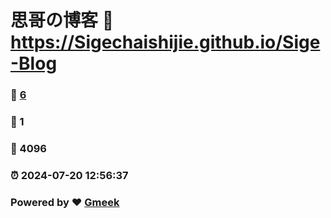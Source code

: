 # 思哥の博客 :link: https://Sigechaishijie.github.io/Sige-Blog 
### :page_facing_up: [6](https://Sigechaishijie.github.io/Sige-Blog/tag.html) 
### :speech_balloon: 1 
### :hibiscus: 4096 
### :alarm_clock: 2024-07-20 12:56:37 
### Powered by :heart: [Gmeek](https://github.com/Meekdai/Gmeek)
